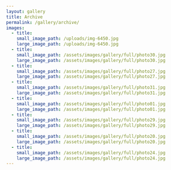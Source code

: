 ```yaml
---
layout: gallery
title: Archive
permalink: /gallery/archive/
images:
  - title:
    small_image_path: /uploads/img-6450.jpg
    large_image_path: /uploads/img-6450.jpg
  - title:
    small_image_path: /assets/images/gallery/full/photo30.jpg
    large_image_path: /assets/images/gallery/full/photo30.jpg
  - title:
    small_image_path: /assets/images/gallery/full/photo27.jpg
    large_image_path: /assets/images/gallery/full/photo27.jpg
  - title:
    small_image_path: /assets/images/gallery/full/photo31.jpg
    large_image_path: /assets/images/gallery/full/photo31.jpg
  - title:
    small_image_path: /assets/images/gallery/full/photo01.jpg
    large_image_path: /assets/images/gallery/full/photo01.jpg
  - title:
    small_image_path: /assets/images/gallery/full/photo29.jpg
    large_image_path: /assets/images/gallery/full/photo29.jpg
  - title:
    small_image_path: /assets/images/gallery/full/photo20.jpg
    large_image_path: /assets/images/gallery/full/photo20.jpg
  - title:
    small_image_path: /assets/images/gallery/full/photo24.jpg
    large_image_path: /assets/images/gallery/full/photo24.jpg
---
```



